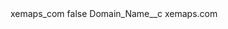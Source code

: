 <?xml version="1.0" encoding="UTF-8"?>
<CustomMetadata xmlns="http://soap.sforce.com/2006/04/metadata" xmlns:xsi="http://www.w3.org/2001/XMLSchema-instance" xmlns:xsd="http://www.w3.org/2001/XMLSchema">
    <label>xemaps_com</label>
    <protected>false</protected>
    <values>
        <field>Domain_Name__c</field>
        <value xsi:type="xsd:string">xemaps.com</value>
    </values>
</CustomMetadata>
